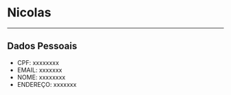 # Nicolas

---

 ## Dados Pessoais

- CPF: xxxxxxxx
- EMAIL: xxxxxxx
- NOME: xxxxxxxx
- ENDEREÇO: xxxxxxx